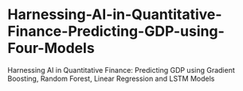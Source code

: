 # Harnessing-AI-in-Quantitative-Finance-Predicting-GDP-using-Four-Models
Harnessing AI in Quantitative Finance: Predicting GDP using Gradient Boosting, Random Forest, Linear Regression and LSTM Models
